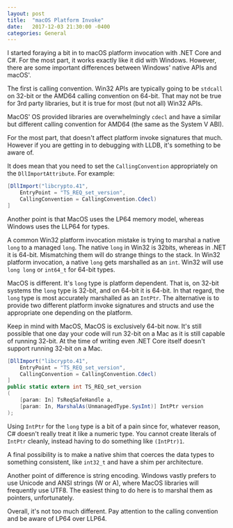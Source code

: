 ```yaml
---
layout: post
title:  "macOS Platform Invoke"
date:   2017-12-03 21:30:00 -0400
categories: General
---
```


I started foraying a bit in to macOS platform invocation with .NET Core and C#.
For the most part, it works exactly like it did with Windows. However, there are
some important differences between Windows' native APIs and macOS'.

The first is calling convention. Win32 APIs are typically going to be `stdcall`
on 32-bit or the AMD64 calling convention on 64-bit. That may not be true for 3rd
party libraries, but it is true for most (but not all) Win32 APIs.

MacOS' OS provided libraries are overwhelmingly `cdecl` and have a similar but
different calling convention for AMD64 (the same as the System V ABI).

For the most part, that doesn't affect platform invoke signatures that much.
However if you are getting in to debugging with LLDB, it's something to be aware
of.

It does mean that you need to set the `CallingConvention` appropriately on the
`DllImportAttribute`. For example:

```csharp
[DllImport("libcrypto.41",
    EntryPoint = "TS_REQ_set_version",
    CallingConvention = CallingConvention.Cdecl)
]
```

Another point is that MacOS uses the LP64 memory model, whereas Windows uses the
LLP64 for types.

A common Win32 platform invocation mistake is trying to marshal a native `long`
to a managed `long`. The native `long` in Win32 is 32bits, whereas in .NET it is
64-bit. Mismatching them will do strange things to the stack. In Win32 platform
invocation, a native `long` gets marshalled as an `int`. Win32 will use
`long long` or `int64_t` for 64-bit types.

MacOS is different. It's `long` type is platform dependent. That is, on 32-bit
systems the `long` type is 32-bit, and on 64-bit it is 64-bit. In that regard,
the `long` type is most accurately marshalled as an `IntPtr`. The alternative
is to provide two different platform invoke signatures and structs and use the
appropriate one depending on the platform.

Keep in mind with MacOS, MacOS is exclusively 64-bit now. It's still possible
that one day your code will run 32-bit on a Mac as it is still capable of
running 32-bit. At the time of writing even .NET Core itself doesn't support
running 32-bit on a Mac.

```csharp
[DllImport("libcrypto.41",
    EntryPoint = "TS_REQ_set_version",
    CallingConvention = CallingConvention.Cdecl)
]
public static extern int TS_REQ_set_version
(
    [param: In] TsReqSafeHandle a,
    [param: In, MarshalAs(UnmanagedType.SysInt)] IntPtr version
);
```

Using `IntPtr` for the `long` type is a bit of a pain since for, whatever
reason, C# doesn't really treat it like a numeric type. You cannot create
literals of `IntPtr` cleanly, instead having to do something like `(IntPtr)1`.

A final possibility is to make a native shim that coerces the data types to
something consistent, like `int32_t` and have a shim per architecture.

Another point of difference is string encoding. Windows vastly prefers to
use Unicode and ANSI strings (W or A), where MacOS libraries will frequently
use UTF8. The easiest thing to do here is to marshal them as pointers,
unfortunately.

Overall, it's not too much different. Pay attention to the calling convention
and be aware of LP64 over LLP64.